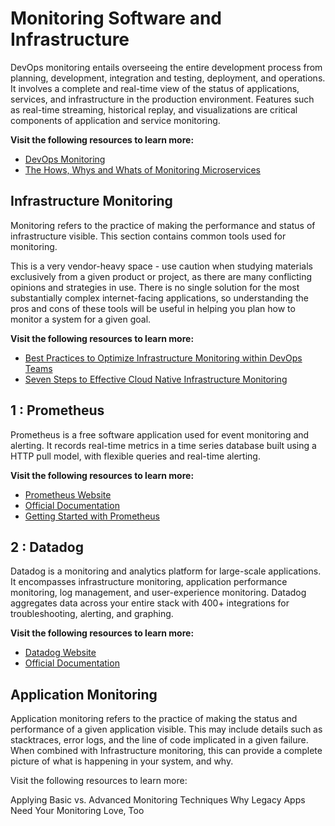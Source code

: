 # Monitoring Software and Infrastructure 

DevOps monitoring entails overseeing the entire development process from planning, development, integration and testing, deployment, and operations. It involves a complete and real-time view of the status of applications, services, and infrastructure in the production environment. Features such as real-time streaming, historical replay, and visualizations are critical components of application and service monitoring.

**Visit the following resources to learn more:**

- [DevOps Monitoring]()
- [The Hows, Whys and Whats of Monitoring Microservices]()



## Infrastructure Monitoring 

Monitoring refers to the practice of making the performance and status of infrastructure visible. This section contains common tools used for monitoring.

This is a very vendor-heavy space - use caution when studying materials exclusively from a given product or project, as there are many conflicting opinions and strategies in use. There is no single solution for the most substantially complex internet-facing applications, so understanding the pros and cons of these tools will be useful in helping you plan how to monitor a system for a given goal.

**Visit the following resources to learn more:**

- [Best Practices to Optimize Infrastructure Monitoring within DevOps Teams]()
- [Seven Steps to Effective Cloud Native Infrastructure Monitoring]()

## 1 : Prometheus
Prometheus is a free software application used for event monitoring and alerting. It records real-time metrics in a time series database built using a HTTP pull model, with flexible queries and real-time alerting.

**Visit the following resources to learn more:**

- [Prometheus Website]()
- [Official Documentation]()
- [Getting Started with Prometheus]()


## 2 : Datadog
Datadog is a monitoring and analytics platform for large-scale applications. It encompasses infrastructure monitoring, application performance monitoring, log management, and user-experience monitoring. Datadog aggregates data across your entire stack with 400+ integrations for troubleshooting, alerting, and graphing.

**Visit the following resources to learn more:**

- [Datadog Website]()
- [Official Documentation]()


## Application Monitoring
Application monitoring refers to the practice of making the status and performance of a given application visible. This may include details such as stacktraces, error logs, and the line of code implicated in a given failure. When combined with Infrastructure monitoring, this can provide a complete picture of what is happening in your system, and why.

Visit the following resources to learn more:

Applying Basic vs. Advanced Monitoring Techniques
Why Legacy Apps Need Your Monitoring Love, Too
